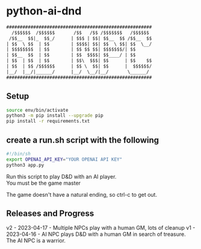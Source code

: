 # python-ai-dnd

```txt
######################################################
  /$$$$$$  /$$$$$$       /$$   /$$ /$$$$$$$   /$$$$$$ 
 /$$__  $$|_  $$_/      | $$$ | $$| $$__  $$ /$$__  $$
| $$  \ $$  | $$        | $$$$| $$| $$  \ $$| $$  \__/
| $$$$$$$$  | $$        | $$ $$ $$| $$$$$$$/| $$      
| $$__  $$  | $$        | $$  $$$$| $$____/ | $$      
| $$  | $$  | $$        | $$\  $$$| $$      | $$    $$
| $$  | $$ /$$$$$$      | $$ \  $$| $$      |  $$$$$$/
|__/  |__/|______/      |__/  \__/|__/       \______/ 
######################################################
```

## Setup
```sh
source env/bin/activate
python3 -m pip install --upgrade pip
pip install -r requirements.txt
```

## create a run.sh script with the following
```sh
#!/bin/sh
export OPENAI_API_KEY="YOUR OPENAI API KEY"
python3 app.py
```

Run this script to play D&D with an AI player.  
You must be the game master

The game doesn't have a natural ending, so ctrl-c to get out.


## Releases and Progress

v2 - 2023-04-17 - Multiple NPCs play with a human GM, lots of cleanup
v1 - 2023-04-16 - AI NPC plays D&D with a human GM in search of treasure. The AI NPC is a warrior.